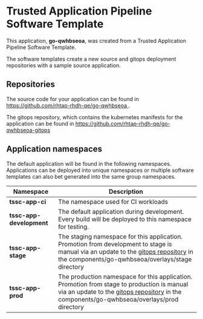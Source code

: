 # Trusted Application Pipeline Software Template

This application, **go-qwhbseoa**, was created from a Trusted Application Pipeline Software Template.

The software templates create a new source and gitops deployment repositories with a sample source application. 

## Repositories

The source code for your application can be found in [https://github.com/rhtap-rhdh-qe/go-qwhbseoa ](https://github.com/rhtap-rhdh-qe/go-qwhbseoa ).
 
The gitops repository, which contains the kubernetes manifests for the application can be found in 
[https://github.com/rhtap-rhdh-qe/go-qwhbseoa-gitops ](https://github.com/rhtap-rhdh-qe/go-qwhbseoa-gitops ) 

## Application namespaces 

The default application will be found in the following namespaces. Applications can be deployed into unique namespaces or multiple software templates can also bet generated into the same group namespaces.  

|  Namespace   |  Description   |  
| -------- | -------- |
| **tssc-app-ci** | The namespace used for CI workloads |
| **tssc-app-development** | The default application during development. Every build will be deployed to this namespace for testing. |
| **tssc-app-stage** | The staging namespace for this application. Promotion from development to stage is manual via an update to the [gitops repository](https://github.com/rhtap-rhdh-qe/go-qwhbseoa-gitops ) in the components/go-qwhbseoa/overlays/stage directory |
| **tssc-app-prod** | The production namespace for this application. Promotion from stage to production is manual via an update to the [gitops repository](https://github.com/rhtap-rhdh-qe/go-qwhbseoa-gitops ) in the components/go-qwhbseoa/overlays/prod directory |